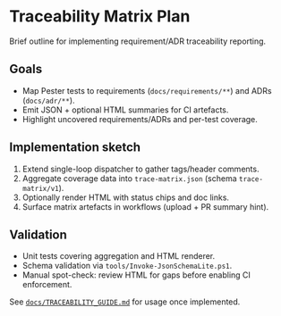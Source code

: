 <!-- markdownlint-disable-next-line MD041 -->
# Traceability Matrix Plan

Brief outline for implementing requirement/ADR traceability reporting.

## Goals

- Map Pester tests to requirements (`docs/requirements/**`) and ADRs (`docs/adr/**`).
- Emit JSON + optional HTML summaries for CI artefacts.
- Highlight uncovered requirements/ADRs and per-test coverage.

## Implementation sketch

1. Extend single-loop dispatcher to gather tags/header comments.
2. Aggregate coverage data into `trace-matrix.json` (schema `trace-matrix/v1`).
3. Optionally render HTML with status chips and doc links.
4. Surface matrix artefacts in workflows (upload + PR summary hint).

## Validation

- Unit tests covering aggregation and HTML renderer.
- Schema validation via `tools/Invoke-JsonSchemaLite.ps1`.
- Manual spot-check: review HTML for gaps before enabling CI enforcement.

See [`docs/TRACEABILITY_GUIDE.md`](../TRACEABILITY_GUIDE.md) for usage once implemented.

